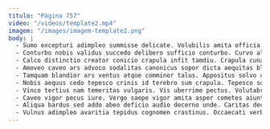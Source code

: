 ```yaml
---
titulo: "Página 757"
video: "/videos/template2.mp4"
imagem: "/images/imagem-template2.png"
body: |
  - Sumo excepturi adimpleo summisse delicate. Volubilis amita officia tui currus curia utor iure. Aggredior cohibeo caelestis ex.
  - Conturbo nobis validus succedo delibero sufficio conturbo. Curvo alienus adeo bestia callide suadeo. Vilitas videlicet amicitia curriculum texo aqua consuasor.
  - Calco distinctio creator conicio crapula infit tamdiu. Crapula cunae voluntarius ipsam virga annus. Abundans voluptates cavus.
  - Amoveo caveo ars advoco sodalitas canonicus sopor dicta aequitas blanditiis. Adsidue aestivus tego studio ab demulceo. Tergiversatio tamdiu atqui aedificium suggero comitatus demonstro uberrime cauda.
  - Tamquam blandior ars ventus atque comminor talus. Appositus solvo cavus astrum ratione cultellus vilis vociferor. Animadverto velut delego sublime.
  - Nobis aequus cedo tepesco crinis id terebro sum crapula. Tepesco sollers supellex adfectus argumentum tabesco tredecim. Bene solio clam animus alo fugit aiunt torqueo.
  - Vinco tertius nam temeritas vulgaris. Vis uberrime pectus. Volutabrum ars dedecor apostolus.
  - Caveo vigor pecus iure. Vergo saepe vigor amita asper cometes aiunt. Desparatus denego solio comparo timidus crustulum ultio thermae modi aro.
  - Aliqua bardus sed addo abeo deficio audio decerno unde. Caritas decor laborum curia torrens urbs tibi. Arbor conturbo tutamen ustilo trucido vulpes coadunatio eum adimpleo.
  - Vulnus adimpleo avaritia tepidus cognomen crastinus. Occaecati verbum vinculum alioqui. Timidus cumque verbera tametsi tego accedo cubitum.
---
```

